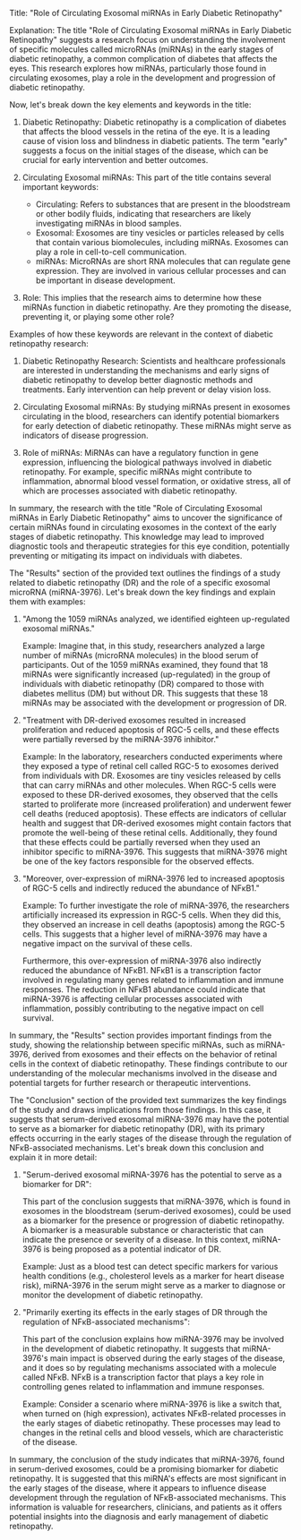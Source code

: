 Title: "Role of Circulating Exosomal miRNAs in Early Diabetic Retinopathy"

Explanation: The title "Role of Circulating Exosomal miRNAs in Early Diabetic Retinopathy" suggests a research focus on understanding the involvement of specific molecules called microRNAs (miRNAs) in the early stages of diabetic retinopathy, a common complication of diabetes that affects the eyes. This research explores how miRNAs, particularly those found in circulating exosomes, play a role in the development and progression of diabetic retinopathy.

Now, let's break down the key elements and keywords in the title:

1.  Diabetic Retinopathy: Diabetic retinopathy is a complication of diabetes that affects the blood vessels in the retina of the eye. It is a leading cause of vision loss and blindness in diabetic patients. The term "early" suggests a focus on the initial stages of the disease, which can be crucial for early intervention and better outcomes.

2.  Circulating Exosomal miRNAs: This part of the title contains several important keywords:

    -   Circulating: Refers to substances that are present in the bloodstream or other bodily fluids, indicating that researchers are likely investigating miRNAs in blood samples.
    -   Exosomal: Exosomes are tiny vesicles or particles released by cells that contain various biomolecules, including miRNAs. Exosomes can play a role in cell-to-cell communication.
    -   miRNAs: MicroRNAs are short RNA molecules that can regulate gene expression. They are involved in various cellular processes and can be important in disease development.

3.  Role: This implies that the research aims to determine how these miRNAs function in diabetic retinopathy. Are they promoting the disease, preventing it, or playing some other role?

Examples of how these keywords are relevant in the context of diabetic retinopathy research:

1.  Diabetic Retinopathy Research: Scientists and healthcare professionals are interested in understanding the mechanisms and early signs of diabetic retinopathy to develop better diagnostic methods and treatments. Early intervention can help prevent or delay vision loss.

2.  Circulating Exosomal miRNAs: By studying miRNAs present in exosomes circulating in the blood, researchers can identify potential biomarkers for early detection of diabetic retinopathy. These miRNAs might serve as indicators of disease progression.

3.  Role of miRNAs: MiRNAs can have a regulatory function in gene expression, influencing the biological pathways involved in diabetic retinopathy. For example, specific miRNAs might contribute to inflammation, abnormal blood vessel formation, or oxidative stress, all of which are processes associated with diabetic retinopathy.

In summary, the research with the title "Role of Circulating Exosomal miRNAs in Early Diabetic Retinopathy" aims to uncover the significance of certain miRNAs found in circulating exosomes in the context of the early stages of diabetic retinopathy. This knowledge may lead to improved diagnostic tools and therapeutic strategies for this eye condition, potentially preventing or mitigating its impact on individuals with diabetes.


The "Results" section of the provided text outlines the findings of a study related to diabetic retinopathy (DR) and the role of a specific exosomal microRNA (miRNA-3976). Let's break down the key findings and explain them with examples:

1. "Among the 1059 miRNAs analyzed, we identified eighteen up-regulated exosomal miRNAs."
   
   Example: Imagine that, in this study, researchers analyzed a large number of miRNAs (microRNA molecules) in the blood serum of participants. Out of the 1059 miRNAs examined, they found that 18 miRNAs were significantly increased (up-regulated) in the group of individuals with diabetic retinopathy (DR) compared to those with diabetes mellitus (DM) but without DR. This suggests that these 18 miRNAs may be associated with the development or progression of DR.

2. "Treatment with DR-derived exosomes resulted in increased proliferation and reduced apoptosis of RGC-5 cells, and these effects were partially reversed by the miRNA-3976 inhibitor."

   Example: In the laboratory, researchers conducted experiments where they exposed a type of retinal cell called RGC-5 to exosomes derived from individuals with DR. Exosomes are tiny vesicles released by cells that can carry miRNAs and other molecules. When RGC-5 cells were exposed to these DR-derived exosomes, they observed that the cells started to proliferate more (increased proliferation) and underwent fewer cell deaths (reduced apoptosis). These effects are indicators of cellular health and suggest that DR-derived exosomes might contain factors that promote the well-being of these retinal cells. Additionally, they found that these effects could be partially reversed when they used an inhibitor specific to miRNA-3976. This suggests that miRNA-3976 might be one of the key factors responsible for the observed effects.

3. "Moreover, over-expression of miRNA-3976 led to increased apoptosis of RGC-5 cells and indirectly reduced the abundance of NFκB1."

   Example: To further investigate the role of miRNA-3976, the researchers artificially increased its expression in RGC-5 cells. When they did this, they observed an increase in cell deaths (apoptosis) among the RGC-5 cells. This suggests that a higher level of miRNA-3976 may have a negative impact on the survival of these cells.

   Furthermore, this over-expression of miRNA-3976 also indirectly reduced the abundance of NFκB1. NFκB1 is a transcription factor involved in regulating many genes related to inflammation and immune responses. The reduction in NFκB1 abundance could indicate that miRNA-3976 is affecting cellular processes associated with inflammation, possibly contributing to the negative impact on cell survival.

In summary, the "Results" section provides important findings from the study, showing the relationship between specific miRNAs, such as miRNA-3976, derived from exosomes and their effects on the behavior of retinal cells in the context of diabetic retinopathy. These findings contribute to our understanding of the molecular mechanisms involved in the disease and potential targets for further research or therapeutic interventions.


The "Conclusion" section of the provided text summarizes the key findings of the study and draws implications from those findings. In this case, it suggests that serum-derived exosomal miRNA-3976 may have the potential to serve as a biomarker for diabetic retinopathy (DR), with its primary effects occurring in the early stages of the disease through the regulation of NFκB-associated mechanisms. Let's break down this conclusion and explain it in more detail:

1. "Serum-derived exosomal miRNA-3976 has the potential to serve as a biomarker for DR":
   
   This part of the conclusion suggests that miRNA-3976, which is found in exosomes in the bloodstream (serum-derived exosomes), could be used as a biomarker for the presence or progression of diabetic retinopathy. A biomarker is a measurable substance or characteristic that can indicate the presence or severity of a disease. In this context, miRNA-3976 is being proposed as a potential indicator of DR.

   Example: Just as a blood test can detect specific markers for various health conditions (e.g., cholesterol levels as a marker for heart disease risk), miRNA-3976 in the serum might serve as a marker to diagnose or monitor the development of diabetic retinopathy.

2. "Primarily exerting its effects in the early stages of DR through the regulation of NFκB-associated mechanisms":

   This part of the conclusion explains how miRNA-3976 may be involved in the development of diabetic retinopathy. It suggests that miRNA-3976's main impact is observed during the early stages of the disease, and it does so by regulating mechanisms associated with a molecule called NFκB. NFκB is a transcription factor that plays a key role in controlling genes related to inflammation and immune responses.

   Example: Consider a scenario where miRNA-3976 is like a switch that, when turned on (high expression), activates NFκB-related processes in the early stages of diabetic retinopathy. These processes may lead to changes in the retinal cells and blood vessels, which are characteristic of the disease.

In summary, the conclusion of the study indicates that miRNA-3976, found in serum-derived exosomes, could be a promising biomarker for diabetic retinopathy. It is suggested that this miRNA's effects are most significant in the early stages of the disease, where it appears to influence disease development through the regulation of NFκB-associated mechanisms. This information is valuable for researchers, clinicians, and patients as it offers potential insights into the diagnosis and early management of diabetic retinopathy.
